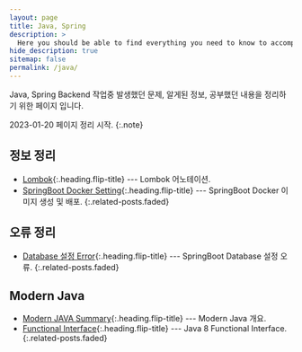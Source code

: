 ```yaml
---
layout: page
title: Java, Spring
description: >
  Here you should be able to find everything you need to know to accomplish the most common tasks when blogging with Hydejack.
hide_description: true
sitemap: false
permalink: /java/
---
```


Java, Spring Backend 작업중 발생했던 문제, 알게된 정보, 공부했던 내용을 정리하기 위한 페이지 입니다.

2023-01-20 페이지 정리 시작.
{:.note}


## 정보 정리
* [Lombok]{:.heading.flip-title} --- Lombok 어노테이션.
* [SpringBoot Docker Setting]{:.heading.flip-title} --- SpringBoot Docker 이미지 생성 및 배포.
{:.related-posts.faded}

## 오류 정리
* [Database 설정 Error]{:.heading.flip-title} --- SpringBoot Database 설정 오류.
  {:.related-posts.faded}

## Modern Java
* [Modern JAVA Summary]{:.heading.flip-title} --- Modern Java 개요.
* [Functional Interface]{:.heading.flip-title} --- Java 8 Functional Interface.
  {:.related-posts.faded}

[Lombok]: summary/2020-04-20-lombok-Annotation/
[Database 설정 Error]: error/2023-03-19-SpringBootDatabaseError/
[SpringBoot Docker Setting]: summary/2023-03-19-SpringBootDockerSetting/
[Modern JAVA Summary]: modern-java/2023-05-03-ModernJavaSummary/
[Functional Interface]: modern-java/2023-05-07-FunctionalInterface/